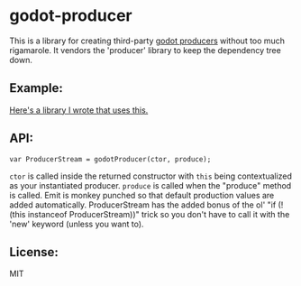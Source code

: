 # godot-producer

This is a library for creating third-party
[godot producers](https://github.com/nodejitsu/godot#producers) without too
much rigamarole. It vendors the 'producer' library to keep the dependency tree
down.

## Example:

[Here's a library I wrote that uses this.](https://github.com/jesusabdullah/godot-log-producer/blob/master/index.js)

## API:

```
var ProducerStream = godotProducer(ctor, produce);
```

`ctor` is called inside the returned constructor with `this` being contextualized
as your instantiated producer. `produce` is called when the "produce" method is
called. Emit is monkey punched so that default production values are added
automatically. ProducerStream has the added bonus of the ol'
"if (!(this instanceof ProducerStream))" trick so you don't have to call it with
the 'new' keyword (unless you want to).

## License:

MIT
